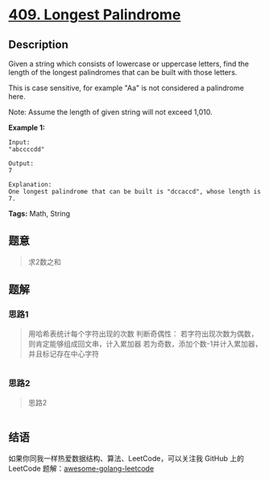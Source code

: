 # [409. Longest Palindrome][title]

## Description

Given a string which consists of lowercase or uppercase letters, find the length of the longest palindromes that can be built with those letters.

This is case sensitive, for example "Aa" is not considered a palindrome here.

Note:
Assume the length of given string will not exceed 1,010.

**Example 1:**

```
Input:
"abccccdd"

Output:
7

Explanation:
One longest palindrome that can be built is "dccaccd", whose length is 7.
```

**Tags:** Math, String

## 题意
> 求2数之和

## 题解

### 思路1
> 用哈希表统计每个字符出现的次数
  判断奇偶性：
  若字符出现次数为偶数，则肯定能够组成回文串，计入累加器
  若为奇数，添加个数-1并计入累加器，并且标记存在中心字符

```go

```

### 思路2
> 思路2
```go

```

## 结语

如果你同我一样热爱数据结构、算法、LeetCode，可以关注我 GitHub 上的 LeetCode 题解：[awesome-golang-leetcode][me]

[title]: https://leetcode.com/problems/longest-palindrome/
[me]: https://github.com/kylesliu/awesome-golang-algorithm
